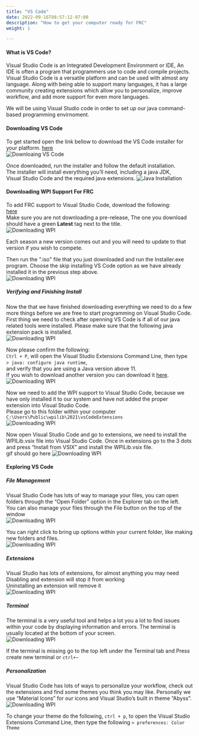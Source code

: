 ```yaml
---
title: "VS Code"
date: 2022-09-16T08:57:12-07:00
description: "How to get your computer ready for FRC"
weight: 1

---
```



#### What is VS Code?
Visual Studio Code is an Integrated Development Environment or IDE, An IDE is often a program that programmers use to code and compile projects. Visual Studio Code is a versatile platform and can be used with almost any language. Along with being able to support many languages, it has a large community creating extensions which allow you to personalize, improve workflow, and add more support for even more languages.

We will be using Visual Studio code in order to set up our java command-based programming envirnoment.

#### Downloading VS Code
To get started open the link bellow to download the VS Code installer for your platform.
[here](https://code.visualstudio.com/docs/languages/java#_install-visual-studio-code-for-java)  
![Downloaing VS Code](/gifs/image4.gif?classes=border,shadow)

Once downloaded, run the installer and follow the default installation.  
The installer will install everything you’ll need, including a java JDK,  
Visual Studio Code and the required java extensions.
![Java Installation](/gifs/image3.gif?classes=border,shadow)

#### Downloading WPI Support For FRC 
To add FRC support to Visual Studio Code, download the following:   
[here](https://github.com/wpilibsuite/allwpilib/releases)  
Make sure you are not downloading a pre-release, The one you download should have a green **Latest** tag next to the title.  
![Downloading WPI](/gifs/image13.gif?classes=border,shadow)

Each season a new version comes out and you will need to update to that version if you wish to compete.  

Then run the ".iso" file that you just downloaded and run the Installer.exe program.
Choose the skip installing VS Code option as we have already installed it in the previous step above.  
![Downloading WPI](/gifs/image9.gif?classes=border,shadow)

##### Verifying and Finishing Install
Now the that we have finished downloading everything we need to do a few more things before we are free to start programming on Visual Studio Code. First thing we need to check after openning VS Code is if all of our java related tools were installed. Please make sure that the following java extension pack is installed.  
![Downloading WPI](/gifs/image16.gif?classes=border,shadow)

Now please confirm the following:  
`Ctrl + P`, will open the Visual Studio Extensions Command Line, then type   
`> java: configure java runtime`,   
and verify that you are using a Java version above 11.  
If you wish to download another version you can download it [here](https://adoptium.net/temurin/releases/?version=17).
![Downloading WPI](/gifs/image2.gif?classes=border,shadow)

Now we need to add the WPI support to Visual Studio Code, because we have only installed it to our system and have not added the proper extension into Visual Studio Code.  
Please go to this folder within your computer `C:\Users\Public\wpilib\2021\vsCodeExtensions`  
![Downloading WPI](/gifs/image17.gif?classes=border,shadow)


Now open Visual Studio Code and go to extensions, we need to install the WPILib.vsix file into Visual Studio Code. Once in extensions go to the 3 dots and press “Install from VSIX” and install the WPILib.vsix file.  
gif should go here 
![Downloading WPI](/gifs/image10.gif?classes=border,shadow)

#### Exploring VS Code 
##### File Management
Visual Studio Code has lots of way to manage your files, you can open folders through the “Open Folder” option in the Explorer tab on the left.  
You can also manage your files through the File button on the top of the window  
![Downloading WPI](/gifs/image14.gif?classes=border,shadow)

You can right click to bring up options within your current folder, like making new folders and files.   
![Downloading WPI](/gifs/image12.gif?classes=border,shadow)

##### Extensions
Visual Studio has lots of extensions, for almost anything you may need  
Disabling and extension will stop it from working  
Uninstalling an extension will remove it  
![Downloading WPI](/gifs/image7.gif?classes=border,shadow)

##### Terminal
The terminal is a very useful tool and helps a lot you a lot to find issues within your code by displaying information and errors. The terminal is usually located at the bottom of your screen.  
![Downloading WPI](/gifs/image5.gif?classes=border,shadow)

If the terminal is missing go to the top left under the Terminal tab and Press create new terminal or `ctrl+~`  

##### Personalization
Visual Studio Code has lots of ways to personalize your workflow, check out the extensions and find some themes you think you may like.
Personally we use “Material Icons” for our icons and
Visual Studio’s built in theme “Abyss”.
![Downloading WPI](/gifs/image11.png?classes=border,shadow)

To change your theme do the following, `ctrl + p`, to open the Visual Studio Extensions Command Line, then type the following `> preferences: Color Theme`


